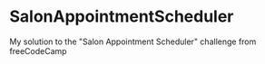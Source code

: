 # SalonAppointmentScheduler
My solution to the "Salon Appointment Scheduler" challenge from freeCodeCamp
